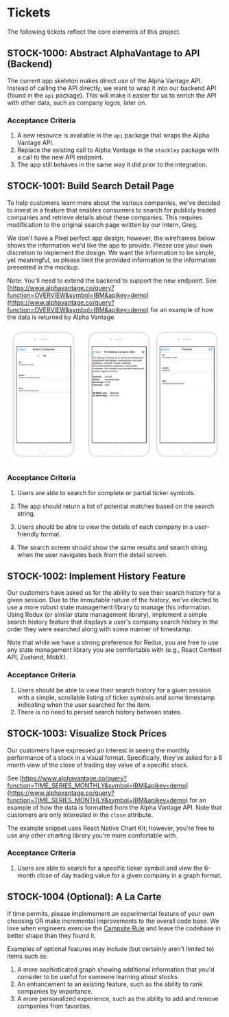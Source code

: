 # Tickets

The following tickets reflect the core elements of this project.

## STOCK-1000: Abstract AlphaVantage to API (Backend)

The current app skeleton makes direct use of the Alpha Vantage API. Instead of calling the API directly, we want to wrap it into our backend API (found in the `api` package). This will make it easier for us to enrich the API with other data, such as company logos, later on.

### Acceptance Criteria

1. A new resource is available in the `api` package that wraps the Alpha Vantage API.
2. Replace the existing call to Alpha Vantage in the `stockley` package with a call to the new API endpoint.
3. The app still behaves in the same way it did prior to the integration.
   <!-- getting stuck on specific type error message, and ran out of time to resolve on my own-->
   <!-- if I was allowed to code pair with another teammate or I would push up a wip branch and ask for input, def something I overlooked -->

## STOCK-1001: Build Search Detail Page

To help customers learn more about the various companies, we've decided to invest in a feature that enables consumers to search for publicly traded companies and retrieve details about these companies. This requires modification to the original search page written by our intern, Greg.

We don't have a Pixel perfect app design; however, the wireframes below shows the information we'd like the app to provide. Please use your own discretion to implement the design. We want the information to be simple, yet meaningful, so please limit the provided information to the information presented in the mockup.

Note: You'll need to extend the backend to support the new endpoint. See [https://www.alphavantage.co/query?function=OVERVIEW&symbol=IBM&apikey=demo](https://www.alphavantage.co/query?function=OVERVIEW&symbol=IBM&apikey=demo) for an example of how the data is returned by Alpha Vantage.

![App Layout](layout.png)

### Acceptance Criteria

1. Users are able to search for complete or partial ticker symbols.
<!-- X -->
2. The app should return a list of potential matches based on the search string.
<!-- X -->
3. Users should be able to view the details of each company in a user-friendly format.
<!--X -->
4. The search screen should show the same results and search string when the user navigates back from the detail screen.
<!--X-->

## STOCK-1002: Implement History Feature

Our customers have asked us for the ability to see their search history for a given session. Due to the immutable nature of the history, we've elected to use a more robust state management library to manage this information. Using Redux (or similar state management library), implement a simple search history feature that displays a user's company search history in the order they were searched along with some manner of timestamp.

Note that while we have a strong preference for Redux, you are free to use any state management library you are comfortable with (e.g., React Context API, Zustand, MobX).

### Acceptance Criteria

1. Users should be able to view their search history for a given session with a simple, scrollable listing of ticker symbols and some timestamp indicating when the user searched for the item.
2. There is no need to persist search history between states.
<!-- X -->

## STOCK-1003: Visualize Stock Prices

<!-- did not complete -->

Our customers have expressed an interest in seeing the monthly performance of a stock in a visual format.
Specifically, they've asked for a 6 month view of the close of trading day value of a specific stock.

 <!-- close of trading day v alue of a specific stock -->

See [https://www.alphavantage.co/query?function=TIME_SERIES_MONTHLY&symbol=IBM&apikey=demo](https://www.alphavantage.co/query?function=TIME_SERIES_MONTHLY&symbol=IBM&apikey=demo) for an example of how the data is formatted from the Alpha Vantage API. Note that customers are only interested in the `close` attribute.

The example snippet uses React Native Chart Kit; however, you're free to use any other charting library you're more comfortable with.

### Acceptance Criteria

1. Users are able to search for a specific ticker symbol and view the 6-month close of day trading value for a given company in a graph format.

## STOCK-1004 (Optional): A La Carte

If time permits, please implemement an experimental feature of your own choosing OR make incremental improvements to the overall code base. We love when engineers exercise the [Campsite Rule](https://wolfgang-ziegler.com/blog/Development-Practice-The-Campsite-Rule.aspx) and leave the codebase in better shape than they found it.

Examples of optional features may include (but certainly aren't limited to) items such as:

<!-- Changed the syntax of components to be functional. Did this for consistency in reading of code. A quick win.  -->

1. A more sophisticated graph showing additional information that you'd consider to be useful for someone learning about stocks.
2. An enhancement to an existing feature, such as the ability to rank companies by importance.
3. A more personalized experience, such as the ability to add and remove companies from favorites.

